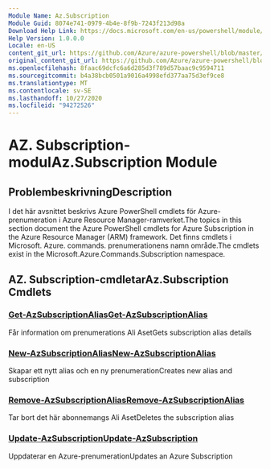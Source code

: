```yaml
---
Module Name: Az.Subscription
Module Guid: 8074e741-0979-4b4e-8f9b-7243f213d98a
Download Help Link: https://docs.microsoft.com/en-us/powershell/module/az.subscription
Help Version: 1.0.0.0
Locale: en-US
content_git_url: https://github.com/Azure/azure-powershell/blob/master/src/Subscription/Subscription/help/Az.Subscription.md
original_content_git_url: https://github.com/Azure/azure-powershell/blob/master/src/Subscription/Subscription/help/Az.Subscription.md
ms.openlocfilehash: 8faac69dcfc6a6d285d3f789d57baac9c9594711
ms.sourcegitcommit: b4a38bcb0501a9016a4998efd377aa75d3ef9ce8
ms.translationtype: MT
ms.contentlocale: sv-SE
ms.lasthandoff: 10/27/2020
ms.locfileid: "94272526"
---
```

# <span data-ttu-id="06529-101">AZ. Subscription-modul</span><span class="sxs-lookup"><span data-stu-id="06529-101">Az.Subscription Module</span></span>
## <span data-ttu-id="06529-102">Problembeskrivning</span><span class="sxs-lookup"><span data-stu-id="06529-102">Description</span></span>
<span data-ttu-id="06529-103">I det här avsnittet beskrivs Azure PowerShell cmdlets för Azure-prenumeration i Azure Resource Manager-ramverket.</span><span class="sxs-lookup"><span data-stu-id="06529-103">The topics in this section document the Azure PowerShell cmdlets for Azure Subscription in the Azure Resource Manager (ARM) framework.</span></span> <span data-ttu-id="06529-104">Det finns cmdlets i Microsoft. Azure. commands. prenumerationens namn område.</span><span class="sxs-lookup"><span data-stu-id="06529-104">The cmdlets exist in the Microsoft.Azure.Commands.Subscription namespace.</span></span>

## <span data-ttu-id="06529-105">AZ. Subscription-cmdletar</span><span class="sxs-lookup"><span data-stu-id="06529-105">Az.Subscription Cmdlets</span></span>
### [<span data-ttu-id="06529-106">Get-AzSubscriptionAlias</span><span class="sxs-lookup"><span data-stu-id="06529-106">Get-AzSubscriptionAlias</span></span>](Get-AzSubscriptionAlias.md)
<span data-ttu-id="06529-107">Får information om prenumerations Ali Aset</span><span class="sxs-lookup"><span data-stu-id="06529-107">Gets subscription alias details</span></span>

### [<span data-ttu-id="06529-108">New-AzSubscriptionAlias</span><span class="sxs-lookup"><span data-stu-id="06529-108">New-AzSubscriptionAlias</span></span>](New-AzSubscriptionAlias.md)
<span data-ttu-id="06529-109">Skapar ett nytt alias och en ny prenumeration</span><span class="sxs-lookup"><span data-stu-id="06529-109">Creates new alias and subscription</span></span>

### [<span data-ttu-id="06529-110">Remove-AzSubscriptionAlias</span><span class="sxs-lookup"><span data-stu-id="06529-110">Remove-AzSubscriptionAlias</span></span>](Remove-AzSubscriptionAlias.md)
<span data-ttu-id="06529-111">Tar bort det här abonnemangs Ali Aset</span><span class="sxs-lookup"><span data-stu-id="06529-111">Deletes the subscription alias</span></span>

### [<span data-ttu-id="06529-112">Update-AzSubscription</span><span class="sxs-lookup"><span data-stu-id="06529-112">Update-AzSubscription</span></span>](Update-AzSubscription.md)
<span data-ttu-id="06529-113">Uppdaterar en Azure-prenumeration</span><span class="sxs-lookup"><span data-stu-id="06529-113">Updates an Azure Subscription</span></span>


